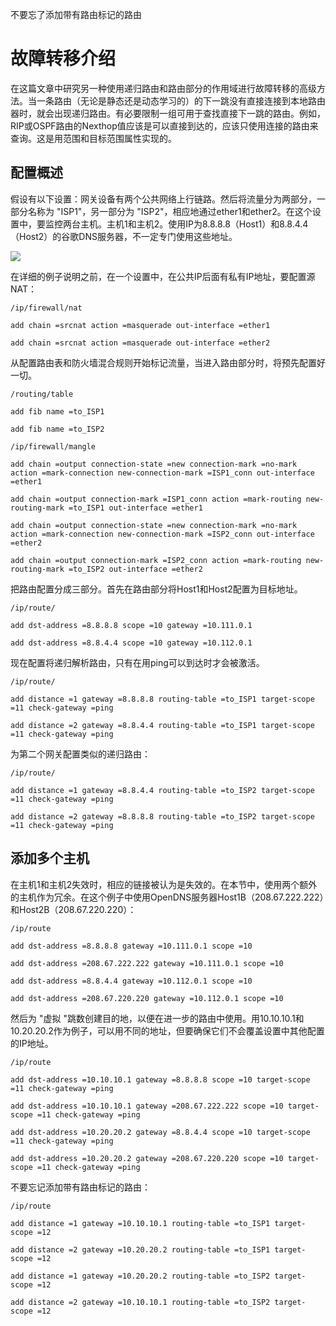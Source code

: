 不要忘了添加带有路由标记的路由

# 故障转移介绍

在这篇文章中研究另一种使用递归路由和路由部分的作用域进行故障转移的高级方法。当一条路由（无论是静态还是动态学习的）的下一跳没有直接连接到本地路由器时，就会出现递归路由。有必要限制一组可用于查找直接下一跳的路由。例如，RIP或OSPF路由的Nexthop值应该是可以直接到达的，应该只使用连接的路由来查询。这是用范围和目标范围属性实现的。

## 配置概述

假设有以下设置：网关设备有两个公共网络上行链路。然后将流量分为两部分，一部分名称为 "ISP1"，另一部分为 "ISP2"，相应地通过ether1和ether2。在这个设置中，要监控两台主机。主机1和主机2。使用IP为8.8.8.8（Host1）和8.8.4.4（Host2）的谷歌DNS服务器，不一定专门使用这些地址。

![](https://help.mikrotik.com/docs/download/attachments/26476608/Untitled%20Diagram.jpg?version=1&modificationDate=1590410080303&api=v2)

在详细的例子说明之前，在一个设置中，在公共IP后面有私有IP地址，要配置源NAT：

`/ip/firewall/nat`

`add chain =srcnat action =masquerade out-interface =ether1`

`add chain =srcnat action =masquerade out-interface =ether2`

从配置路由表和防火墙混合规则开始标记流量，当进入路由部分时，将预先配置好一切。

`/routing/table`

`add fib name =to_ISP1`

`add fib name =to_ISP2`

`/ip/firewall/mangle`

`add chain =output connection-state =new connection-mark =no-mark action =mark-connection new-connection-mark =ISP1_conn out-interface =ether1`

`add chain =output connection-mark =ISP1_conn action =mark-routing new-routing-mark =to_ISP1 out-interface =ether1`

`add chain =output connection-state =new connection-mark =no-mark action =mark-connection new-connection-mark =ISP2_conn out-interface =ether2`

`add chain =output connection-mark =ISP2_conn action =mark-routing new-routing-mark =to_ISP2 out-interface =ether2`

把路由配置分成三部分。首先在路由部分将Host1和Host2配置为目标地址。

`/ip/route/`

`add dst-address =8.8.8.8 scope =10 gateway =10.111.0.1`

`add dst-address =8.8.4.4 scope =10 gateway =10.112.0.1`

现在配置将递归解析路由，只有在用ping可以到达时才会被激活。

`/ip/route/`

`add distance =1 gateway =8.8.8.8 routing-table =to_ISP1 target-scope =11 check-gateway =ping`

`add distance =2 gateway =8.8.4.4 routing-table =to_ISP1 target-scope =11 check-gateway =ping`

为第二个网关配置类似的递归路由：

`/ip/route/`

`add distance =1 gateway =8.8.4.4 routing-table =to_ISP2 target-scope =11 check-gateway =ping`

`add distance =2 gateway =8.8.8.8 routing-table =to_ISP2 target-scope =11 check-gateway =ping`

## 添加多个主机

在主机1和主机2失效时，相应的链接被认为是失效的。在本节中，使用两个额外的主机作为冗余。在这个例子中使用OpenDNS服务器Host1B（208.67.222.222）和Host2B（208.67.220.220）：

`/ip/route`

`add dst-address =8.8.8.8 gateway =10.111.0.1 scope =10`

`add dst-address =208.67.222.222 gateway =10.111.0.1 scope =10`

`add dst-address =8.8.4.4 gateway =10.112.0.1 scope =10`

`add dst-address =208.67.220.220 gateway =10.112.0.1 scope =10`

然后为 "虚拟 "跳数创建目的地，以便在进一步的路由中使用。用10.10.10.1和10.20.20.2作为例子，可以用不同的地址，但要确保它们不会覆盖设置中其他配置的IP地址。

`/ip/route`

`add dst-address =10.10.10.1 gateway =8.8.8.8 scope =10 target-scope =11 check-gateway =ping`

`add dst-address =10.10.10.1 gateway =208.67.222.222 scope =10 target-scope =11 check-gateway =ping`

`add dst-address =10.20.20.2 gateway =8.8.4.4 scope =10 target-scope =11 check-gateway =ping`

`add dst-address =10.20.20.2 gateway =208.67.220.220 scope =10 target-scope =11 check-gateway =ping`

不要忘记添加带有路由标记的路由：

`/ip/route`

`add distance =1 gateway =10.10.10.1 routing-table =to_ISP1 target-scope =12`

`add distance =2 gateway =10.20.20.2 routing-table =to_ISP1 target-scope =12`

`add distance =1 gateway =10.20.20.2 routing-table =to_ISP2 target-scope =12`

`add distance =2 gateway =10.10.10.1 routing-table =to_ISP2 target-scope =12`
